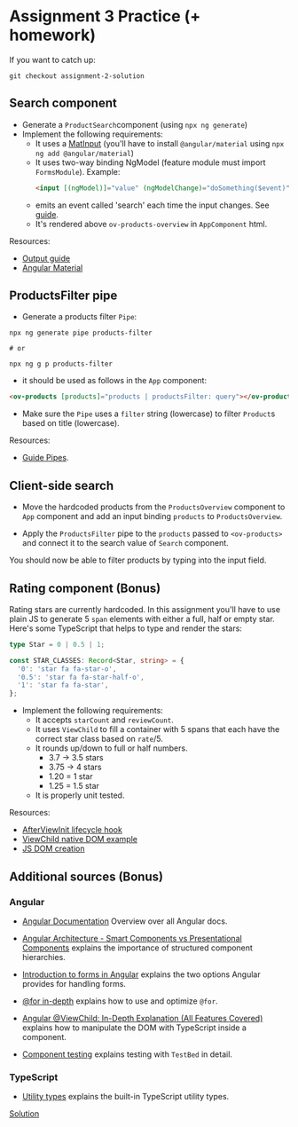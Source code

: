 # Assignment 3 Practice (+ homework)
If you want to catch up:

```
git checkout assignment-2-solution
```

## Search component

- Generate a `ProductSearch`component (using `npx ng generate`)
- Implement the following requirements:
  - It uses a [MatInput](https://material.angular.dev/components/input/overview) (you'll have to install `@angular/material` using `npx ng add @angular/material`)
  - It uses two-way binding NgModel (feature module must import `FormsModule`). Example:
    ```html
    <input [(ngModel)]="value" (ngModelChange)="doSomething($event)" />
    ```
  - emits an event called 'search' each time the input changes. See [guide](https://angular.dev/guide/components/outputs).
  - It's rendered above `ov-products-overview` in `AppComponent` html.


Resources:
- [Output guide](https://angular.dev/guide/components/outputs)
- [Angular Material](https://material.angular.io/)

## ProductsFilter pipe

- Generate a products filter `Pipe`:

```shell
npx ng generate pipe products-filter

# or

npx ng g p products-filter
```

- it should be used as follows in the `App` component:
```html
<ov-products [products]="products | productsFilter: query"></ov-products>
```

- Make sure the `Pipe` uses a `filter` string (lowercase) to filter `Product`s based on title (lowercase).

Resources:
- [Guide Pipes](https://angular.dev/guide/templates/pipes).

## Client-side search

- Move the hardcoded products from the `ProductsOverview` component to `App` component and add an input binding `products` to `ProductsOverview`.

- Apply the `ProductsFilter` pipe to the `products` passed to `<ov-products>` and connect it to the search value of `Search` component.

You should now be able to filter products by typing into the input field.

## Rating component (Bonus)

Rating stars are currently hardcoded. In this assignment you'll have to use plain JS to generate 5 `span` elements with
either a full, half or empty star. Here's some TypeScript that helps to type and render the stars:
```typescript
type Star = 0 | 0.5 | 1;

const STAR_CLASSES: Record<Star, string> = {
  '0': 'star fa fa-star-o',
  '0.5': 'star fa fa-star-half-o',
  '1': 'star fa fa-star',
};
```

- Implement the following requirements:
  - It accepts `starCount` and `reviewCount`.
  - It uses `ViewChild` to fill a container with 5 spans that each have the correct star class based on `rate`/5.
  - It rounds up/down to full or half numbers.
    - 3.7 -> 3.5 stars
    - 3.75 -> 4 stars
    - 1.20 = 1 star
    - 1.25 = 1.5 star
  - It is properly unit tested.

Resources:
  - [AfterViewInit lifecycle hook](https://angular.dev/guide/components/lifecycle#ngafterviewinit)
  - [ViewChild native DOM example](https://blog.angular-university.io/angular-viewchild/#usingviewchildtoinjectareferencetoadomelement)
  - [JS DOM creation](https://developer.mozilla.org/en-US/docs/Web/API/Node/appendChild)

## Additional sources (Bonus)

### Angular

- [Angular Documentation](https://angular.dev/overview) Overview over all Angular docs.

- [Angular Architecture - Smart Components vs Presentational Components](https://blog.angular-university.io/angular-2-smart-components-vs-presentation-components-whats-the-difference-when-to-use-each-and-why/)
  explains the importance of structured component hierarchies.

- [Introduction to forms in Angular](https://angular.dev/guide/forms)
  explains the two options Angular provides for handling forms.

- [@for in-depth](https://blog.angular-university.io/angular-for/) 
  explains how to use and optimize `@for`.
  
- [Angular @ViewChild: In-Depth Explanation (All Features Covered)](https://blog.angular-university.io/angular-viewchild/)
  explains how to manipulate the DOM with TypeScript inside a component.

- [Component testing](https://angular.dev/guide/testing/components-scenarios)
  explains testing with `TestBed` in detail.

### TypeScript

- [Utility types](https://www.typescriptlang.org/docs/handbook/utility-types.html)
  explains the built-in TypeScript utility types.

[Solution](https://github.com/OpenValue-D/angular-basic-training/compare/assignment-2-solution...assignment-3-solution)